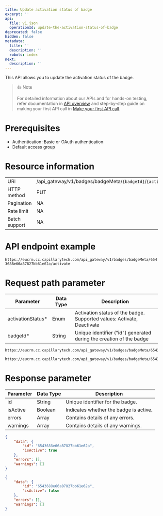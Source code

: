 ```yaml
---
title: Update activation status of badge
excerpt: ''
api:
  file: v1.json
  operationId: update-the-activation-status-of-badge
deprecated: false
hidden: false
metadata:
  title: ''
  description: ''
  robots: index
next:
  description: ''
---
```

This API allows you to update the activation status of the badge.

> 👍 Note
>
> For detailed information about our APIs and for hands-on testing, refer documentation in [API overview](https://docs.capillarytech.com/reference/apioverview) and step-by-step guide on making your first API call in [Make your first API call](https://docs.capillarytech.com/reference/make-your-first-api-call).

# Prerequisites

*   Authentication: Basic or OAuth authentication
*   Default access group

# Resource information

|               |                                                                    |
| :------------ | :----------------------------------------------------------------- |
| URI           | /api\_gateway/v1/badges/badgeMeta/`{badgeId}`/`{activationStatus}` |
| HTTP method   | PUT                                                                |
| Pagination    | NA                                                                 |
| Rate limit    | NA                                                                 |
| Batch support | NA                                                                 |

# API endpoint example

`https://eucrm.cc.capillarytech.com/api_gateway/v1/badges/badgeMeta/6543688e66a87827bb61e62a/activate`

# Request path parameter

| Parameter          | Data Type | Description                                                            |
| ------------------ | --------- | ---------------------------------------------------------------------- |
| activationStatus\* | Enum      | Activation status of the badge. Supported values: Activate, Deactivate |
| badgeId\*          | String    | Unique identifier ("id") generated during the creation of the badge    |

```bash When activationStatus=activate
https://eucrm.cc.capillarytech.com/api_gateway/v1/badges/badgeMeta/6543688e66a87827bb61e62a/activate
```
```Text When activationStatus=deactivate
https://eucrm.cc.capillarytech.com/api_gateway/v1/badges/badgeMeta/6543688e66a87827bb61e62a/deactivate
```

# Response parameter

| Parameter | Data Type | Description                            |
| --------- | --------- | -------------------------------------- |
| id        | String    | Unique identifier for the badge.       |
| isActive  | Boolean   | Indicates whether the badge is active. |
| errors    | Array     | Contains details of any errors.        |
| warnings  | Array     | Contains details of any warnings.      |

```json When activationStatus=activate
{
    "data": {
        "id": "6543688e66a87827bb61e62a",
        "isActive": true
    },
    "errors": [],
    "warnings": []
}
```
```json When activationStatus=deactivate
{
    "data": {
        "id": "6543688e66a87827bb61e62a",
        "isActive": false
    },
    "errors": [],
    "warnings": []
}
```